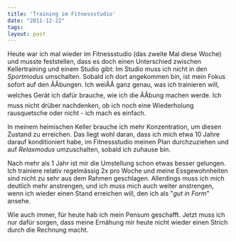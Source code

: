 ```yaml
---
title: 'Training im Fitnessstudio'
date: "2011-12-22"
tags: 
layout: post
---
```

Heute war ich mal wieder im Fitnessstudio (das zweite Mal diese Woche)
und musste feststellen, dass es doch einen Unterschied zwischen
Kellertraining und einem Studio gibt: Im Studio muss ich nicht in den
*Sportmodus* umschalten. Sobald ich dort angekommen bin, ist mein Fokus
sofort auf den ÃÂbungen. Ich weiÃÂ ganz genau, was ich trainieren will,
welches Gerät ich dafür brauche, wie ich die ÃÂbung machen werde. Ich
muss nicht drüber nachdenken, ob ich noch eine Wiederholung rausquetsche
oder nicht - ich mach es einfach.

In meinem heimischen Keller brauche ich mehr Konzentration, um diesen
Zustand zu erreichen. Das liegt wohl daran, dass ich mich etwa 10 Jahre
darauf konditioniert habe, im Fitnessstudio meinen Plan durchzuziehen
und auf *Relaxmodus* umzuschalten, sobald ich zuhause bin.

Nach mehr als 1 Jahr ist mir die Umstellung schon etwas besser gelungen.
Ich trainiere relativ regelmässig 2x pro Woche und meine Essgewohnheiten
sind nicht zu sehr aus dem Rahmen geschlagen. Allerdings muss ich mich
deutlich mehr anstrengen, und ich muss mich auch weiter anstrengen, wenn
ich wieder einen Stand erreichen will, den ich als "*gut in Form*"
ansehe.

Wie auch immer, für heute hab ich mein Pensum geschafft. Jetzt muss ich
nur dafür sorgen, dass meine Ernähung mir heute nicht wieder einen
Strich durch die Rechnung macht.
